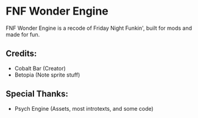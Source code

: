 # FNF Wonder Engine

FNF Wonder Engine is a recode of Friday Night Funkin', built for mods and made for fun.

## Credits:

-   Cobalt Bar (Creator)
-   Betopia (Note sprite stuff)

## Special Thanks:

-   Psych Engine (Assets, most introtexts, and some code)
